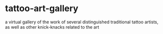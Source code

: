 # tattoo-art-gallery
a virtual gallery of the work of several distinguished traditional tattoo artists, as well as other knick-knacks related to the art
